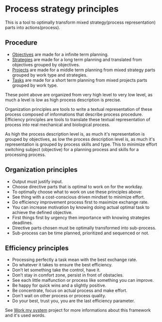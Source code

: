 # Process strategy principles

This is a tool to optimally transform mixed strategy(process representation) parts into actions(process).

## Procedure
* [Objectives](https://github.com/esteem8app/esteem8app.github.io/blob/master/docs/work-the-system/definition/system-objectives.md) are made for a infinite term planning.
* [Strategies](https://github.com/esteem8app/esteem8app.github.io/tree/master/docs/work-the-system/strategies) are made for a long term planning and translated from objectives grouped by objectives.
* [Projects](https://github.com/esteem8app/esteem8app.github.io/projects) are made for a middle term planning from mixed strategy parts grouped by work type and strategies.
* [Tasks](https://github.com/esteem8app/esteem8app.github.io/issues) are made for a short term planning from mixed projects parts grouped by work type.

These point above are organized from very high level to very low level, as much a level is low as high process description is precise.

Organization principles are tools to write a textual representation of these process composed of informations that describe process procedure. Efficiency principles are tools to translate these textual representation of process into real mechanical and biological process.

As high the process description level is, as much it's representation is grouped by objectives, as low the process description level is, as much it's representation is grouped by process skills and type. This to minimize effort switching subject (objective) for a planning process and skills for a processing process. 

## Organization principles
* Output must justify input.
* Choose directive parts that is optimal to work on for the workday.
* To optimally choose what to work on use these principles above:
 * See thing with a cost-conscious driven mindset to minimize effort.
 * Do efficiency improvement process first to maximize exchange rate.
 * You can increase motivation by knowing doing actual optimal task to achieve the defined objective.
 * First things first by urgency then importance with knowing strategies deadlines.
* Directive parts chosen must be optimally transformed into sub-process.
* Sub-process can be time planned, prioritized and sequenced or not.

## Efficiency principles
* Processing perfectly a task mean with the best exchange rate.
* Do whatever it takes to ensure the best efficiency.
 * Don’t let something take the control, have it.
 * Don’t stay in comfort zone, persist in front of obstacles.
 * See each little malfunction or process like something you can improve.
 * Be happy for quick wins and a slightly positive.
* Be concentrate, focus on actual process and make effort.
* Don't wait on other process or process quality.
* Do your best, trust you, you are the last efficiency parameter.

See [Work my system](https://github.com/Primerz/Work-my-system) project for more informations about this framework and it's used words.
